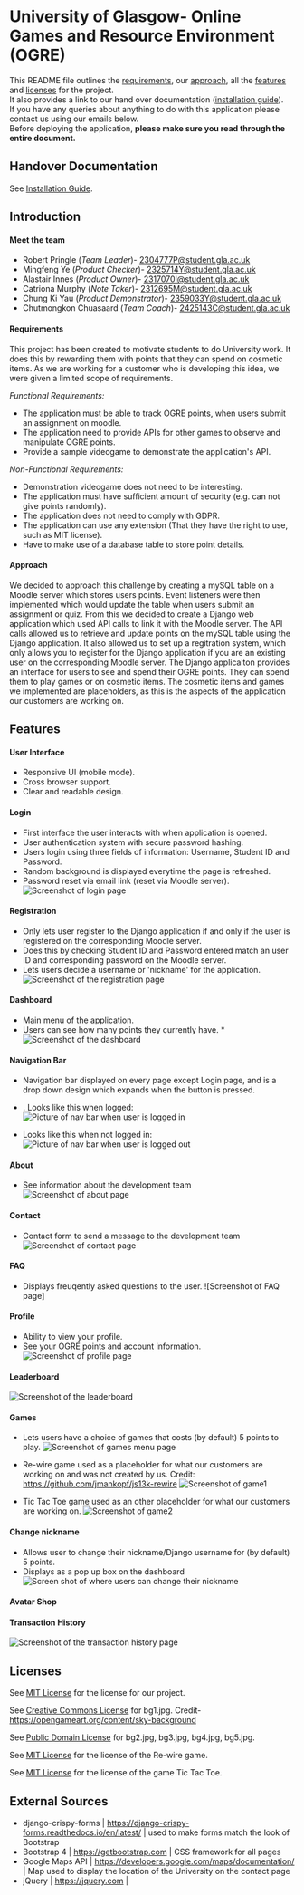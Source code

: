 # University of Glasgow- Online Games and Resource Environment (OGRE)

This README file outlines the  [requirements](https://stgit.dcs.gla.ac.uk/tp3-2019-cs17/cs17-main/-/edit/develop/README.md#requirements), our [approach](https://stgit.dcs.gla.ac.uk/tp3-2019-cs17/cs17-main/-/edit/develop/README.md#approach), all the [features](https://stgit.dcs.gla.ac.uk/tp3-2019-cs17/cs17-main/-/edit/develop/README.md#features) and [licenses](https://stgit.dcs.gla.ac.uk/tp3-2019-cs17/cs17-main/-/edit/develop/README.md#license) for the project.<br> 
It also provides a link to our hand over documentation ([installation guide](INSTALLATIONGUIDE.md)). <br>
If you have any queries about anything to do with this application please contact us using our emails below.<br>
Before deploying the application, **please make sure you read through the entire document.** 

## Handover Documentation

See [Installation Guide](INSTALLATIONGUIDE.md).

## Introduction


#### Meet the team

*  Robert Pringle (*Team Leader*)- 2304777P@student.gla.ac.uk
*  Mingfeng Ye (*Product Checker*)- 2325714Y@student.gla.ac.uk
*  Alastair Innes (*Product Owner*)- 2317070I@student.gla.ac.uk
*  Catriona Murphy (*Note Taker*)- 2312695M@student.gla.ac.uk
*  Chung Ki Yau (*Product Demonstrator*)- 2359033Y@student.gla.ac.uk
*  Chutmongkon Chuasaard (*Team Coach*)- 2425143C@student.gla.ac.uk


#### Requirements

This project has been created to motivate students to do University work. It does this by rewarding them with points that they can spend on cosmetic items. As we are working for a customer who is developing this idea, we were given a limited scope of requirements.


*Functional Requirements:*
*  The application must be able to track OGRE points, when users submit an assignment on moodle.
*  The application need to provide APIs for other games to observe and manipulate OGRE points.
*  Provide a sample videogame to demonstrate the application's API. 

*Non-Functional Requirements:*
*  Demonstration videogame does not need to be interesting.
*  The application must have sufficient amount of security (e.g. can not give points randomly).
*  The application does not need to comply with GDPR.
*  The application can use any extension (That they have the right to use, such as MIT license).
*  Have to make use of a database table to store point details.

#### Approach

We decided to approach this challenge by creating a mySQL table on a Moodle server which stores users points. Event listeners were then implemented which would update the table when users submit an assignment or quiz. From this we decided to create a Django web application which used API calls to link it with the Moodle server. The API calls allowed us to retrieve and update points on the mySQL table using the Django application. It also allowed us to set up a regitration system, which only allows you to register for the Django application if you are an existing user on the corresponding Moodle server. The Django applicaiton provides an interface for users to see and spend their OGRE points. They can spend them to play games or on cosmetic items. The cosmetic items and games we implemented are placeholders, as this is the aspects of the application our customers are working on.

## Features

#### User Interface

* Responsive UI (mobile mode).
* Cross browser support.
* Clear and readable design.

#### Login

* First interface the user interacts with when application is opened.
* User authentication system with secure password hashing.
* Users login using three fields of information: Username, Student ID and Password.
* Random background is displayed everytime the page is refreshed.
* Password reset via email link (reset via Moodle server).
![Screenshot of login page](https://i.imgur.com/THzP6tu.png)

#### Registration

* Only lets user register to the Django application if and only if the user is registered on the corresponding Moodle server.
* Does this by checking Student ID and Password entered  match an user ID and corresponding password on the Moodle server.
* Lets users decide a username or 'nickname' for the application.
![Screenshot of the registration page](https://i.imgur.com/H8czMjd.png)

#### Dashboard

* Main menu of the application.
* Users can see how many points they currently have.
*![Screenshot of the dashboard](https://i.imgur.com/qXh9Jb5.png)

#### Navigation Bar

*  Navigation bar displayed on every page except Login page, and is a drop down design which expands when the button is pressed.
*  . Looks like this when logged:
![Picture of nav bar when user is logged in](https://i.imgur.com/iyFPgHH.png)

*  Looks like this when not logged in:
![Picture of nav bar when user is logged out](https://i.imgur.com/EMKbfvX.png)

#### About

* See information about the development team
![Screenshot of about page](https://i.imgur.com/kTNNaQc.png)

#### Contact

* Contact form to send a message to the development team
![Screenshot of contact page](https://i.imgur.com/9u0sgHI.png)

#### FAQ

* Displays freuqently asked questions to the user.
![Screenshot of FAQ page]

#### Profile

* Ability to view your profile.
* See your OGRE points and account information.
![Screenshot of  profile page](https://i.imgur.com/gVd2C2Q.png)

#### Leaderboard
![Screenshot of the leaderboard](https://i.imgur.com/lYkhZPQ.png)

#### Games
* Lets users have a choice of games that costs (by default) 5 points to play.
![Screenshot of games menu page](https://i.imgur.com/6V0lTaf.png)

*  Re-wire game used as a placeholder for what our customers are working on and was not created by us. Credit: https://github.com/jmankopf/js13k-rewire
![Screenshot of game1](https://i.imgur.com/WFDoAfb.png)

* Tic Tac Toe game used as an other placeholder for what our customers are working on.
![Screenshot of game2](https://i.imgur.com/7i0CmnU.png)

#### Change nickname
*  Allows user to change their nickname/Django username for (by default) 5 points.
*  Displays as a pop up box on the dashboard
![Screen shot of where users can change their nickname](https://i.imgur.com/Gt7Cb5x.png)


#### Avatar Shop

#### Transaction History
![Screenshot of the transaction history page](https://i.imgur.com/4druPxc.png)

## Licenses
See [MIT License](LICENSE) for the license for our project.

See [Creative Commons License](https://creativecommons.org/licenses/by/3.0/legalcode) for bg1.jpg. Credit- https://opengameart.org/content/sky-background

See [Public Domain License](https://creativecommons.org/publicdomain/zero/1.0/) for bg2.jpg, bg3.jpg, bg4.jpg, bg5.jpg.

See [MIT License](https://github.com/jmankopf/js13k-rewire/blob/master/LICENSE) for the license of the Re-wire game. 

See [MIT License](https://github.com/BornaSepic/Tic-Tac-Toe/blob/master/LICENSE) for the license of the game Tic Tac Toe. 

## External Sources


* django-crispy-forms | https://django-crispy-forms.readthedocs.io/en/latest/ | used to make forms match the look of Bootstrap
* Bootstrap 4 | https://getbootstrap.com | CSS framework for all pages
* Google Maps API | https://developers.google.com/maps/documentation/ | Map used to display the location of the University on the contact page
* jQuery | https://jquery.com | 


